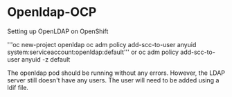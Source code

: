 # Openldap-OCP
Setting up OpenLDAP on OpenShift


'''oc new-project openldap
oc adm policy add-scc-to-user anyuid system:serviceaccount:openldap:default'''
or
oc adm policy add-scc-to-user anyuid -z default

The openldap pod should be running without any errors. However, the LDAP server still doesn't have any users. The user will need to be added using a ldif file. 
